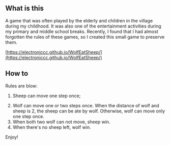 ## What is this
A game that was often played by the elderly and children in the village during my childhood. It was also one of the entertainment activities during my primary and middle school breaks. Recently, I found that I had almost forgotten the rules of these games, so I created this small game to preserve them. 

[https://electroniccc.github.io/WolfEatSheep/](https://electroniccc.github.io/WolfEatSheep/)

## How to
Rules are blow: 
1. Sheep can move one step once; </p>
2. Wolf can move one or two steps once. When the distance of wolf and sheep is 2, the sheep can be ate by wolf. Otherwise, wolf can move only one step once. 
3. When both two wolf can not move, sheep win. 
4. When there's no sheep left, wolf win.  

Enjoy! 
